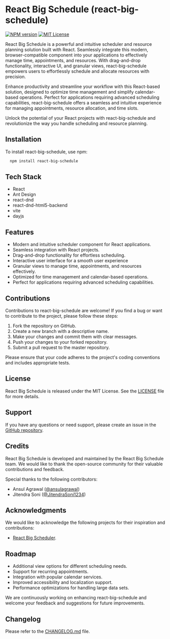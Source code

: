 # React Big Schedule (react-big-schedule) 
 [![NPM version][npm-image]][npm-url] [![MIT License](https://img.shields.io/badge/License-MIT-green.svg)](https://github.com/ansulagrawal/react-big-schedule/blob/master/LICENSE)  

 
 [npm-image]: http://img.shields.io/npm/v/react-big-schedule.svg
 [npm-url]: http://npmjs.org/package/react-big-schedule


React Big Schedule is a powerful and intuitive scheduler and resource planning solution built with React. Seamlessly integrate this modern, browser-compatible component into your applications to effectively manage time, appointments, and resources. With drag-and-drop functionality, interactive UI, and granular views, react-big-schedule empowers users to effortlessly schedule and allocate resources with precision.

Enhance productivity and streamline your workflow with this React-based solution, designed to optimize time management and simplify calendar-based operations. Perfect for applications requiring advanced scheduling capabilities, react-big-schedule offers a seamless and intuitive experience for managing appointments, resource allocation, and time slots. 

Unlock the potential of your React projects with react-big-schedule and revolutionize the way you handle scheduling and resource planning.

## Installation

To install react-big-schedule, use npm:
```bash
  npm install react-big-schedule
```

## Tech Stack  

* React
* Ant Design
* react-dnd
* react-dnd-html5-backend
* vite
* dayjs

## Features

* Modern and intuitive scheduler component for React applications.
* Seamless integration with React projects.
* Drag-and-drop functionality for effortless scheduling.
* Interactive user interface for a smooth user experience
* Granular views to manage time, appointments, and resources effectively.
* Optimized for time management and calendar-based operations.
* Perfect for applications requiring advanced scheduling capabilities.

## Contributions
Contributions to react-big-schedule are welcome! If you find a bug or want to contribute to the project, please follow these steps:

1. Fork the repository on GitHub.
2. Create a new branch with a descriptive name.
3. Make your changes and commit them with clear messages.
4. Push your changes to your forked repository.
5. Submit a pull request to the master repository.

Please ensure that your code adheres to the project's coding conventions and includes appropriate tests.

## License
React Big Schedule is released under the MIT License. See the [LICENSE](https://github.com/ansulagrawal/react-big-schedule/blob/master/LICENSE) file for more details.

## Support
If you have any questions or need support, please create an issue in the [GitHub repository](https://github.com/ansulagrawal/react-big-schedule/issues).

## Credits
React Big Schedule is developed and maintained by the React Big Schedule team. We would like to thank the open-source community for their valuable contributions and feedback.

Special thanks to the following contributors:
* Ansul Agrawal ([@ansulagrawal](https://github.com/ansulagrawal))
* Jitendra Soni ([@JitendraSoni1234](https://github.com/JitendraSoni1234))

## Acknowledgments
We would like to acknowledge the following projects for their inspiration and contributions:
* [React Big Scheduler](https://stephenchou1017.github.io/scheduler/#/).

## Roadmap
* Additional view options for different scheduling needs.
* Support for recurring appointments.
* Integration with popular calendar services.
* Improved accessibility and localization support.
* Performance optimizations for handling large data sets.

We are continuously working on enhancing react-big-schedule and welcome your feedback and suggestions for future improvements.

## Changelog
Please refer to the [CHANGELOG.md](https://github.com/ansulagrawal/react-big-schedule/blob/master/CHANGELOG.md) file.
